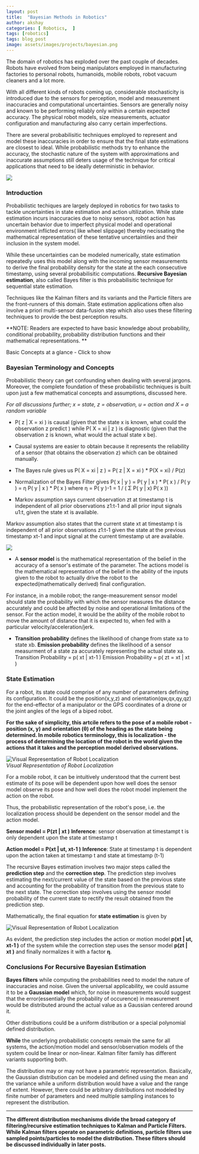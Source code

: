 ```yaml
---
layout: post
title:  "Bayesian Methods in Robotics"
author: akshay
categories: [ Robotics,  ]
tags: [robotics]
tags: blog_post
image: assets/images/projects/bayesian.png
---
```

The domain of robotics has exploded over the past couple of decades. Robots have evolved from being manipulators employed in manufacturing factories to personal robots, humanoids, mobile robots, robot vacuum cleaners and a lot more. 

With all different kinds of robots coming up, considerable stochasticity is introduced due to the sensors for perception, model and measurement inaccuracies and computational uncertainties. Sensors are generally noisy and known to be performing reliably only within a certain expected accuracy. The physical robot models, size measurements, actuator configuration and manufacturing also carry certain imperfections. 

There are several probabilisitic techniques employed to represent and model these inaccuracies in order to ensure that the final state estimations are closest to ideal. While probabilistic methods try to enhance the accuracy, the stochastic nature of the system with approximations and inaccurate assumptions still deters usage of the technique for critical applications that need to be ideally deterministic in behavior. 

![]({{site.baseurl}}/assets/images/bayesian/overview.jpg ) 

### Introduction

Probabilistic techiques are largely deployed in robotics for two tasks to tackle uncertainties in state estimation and action ultilization. While state estimation incurs inaccuracies due to noisy sensors, robot action has uncertain behavior due to imperfect physical model and operational environment inflicted errors( like wheel slippage) thereby necissating the mathematical representation of these tentative uncertaintiies and their inclusion in the system model. 

While these uncertainties can be modeled numerically, state estimation repeatedly uses this model along with the incoming sensor measurements to derive the final probability density for the state at the each consecutive timestamp, using several probabilisitic computations. **Recursive Bayesian estimation**, also called Bayes filter is this probabilisitic technique for sequential state estimation. 

Techniques like the Kalman filters and its variants and the Particle filters are the front-runners of this domain. State estimation applications often also involve a priori multi-sensor data-fusion step which also uses these filtering techniques to provide the best perception results. 

**NOTE: Readers are expected to have basic knowledge about probability, conditional probability, probability distribution functions and their mathematical representations. **

Basic Concepts at a glance - Click to show

### Bayesian Terminology and Concepts

Probabilistic theory can get confounding when dealing with several jargons. Moreover, the complete foundation of these probabilistic techniques is built upon just a few mathematical concepts and assumptions, discussed here. 

_For all discussions further; x = state, z = observation, u = action and X = a random variable_

* P( z | X = xi ) is causal (given that the state x is known, what could the observation z predict ) while P( X = xi | z ) is diagnostic (given that the observation z is known, what would the actual state x be). 

* Causal systems are easier to obtain because it represents the reliability of a sensor (that obtains the observation z) which can be obtained manually. 

* The Bayes rule gives us 
P( X = xi | z ) = P( z | X = xi ) * P(X = xi) / P(z)

* Normalization of the Bayes Filter gives
P( x | y ) = P( y | x ) * P( x ) / P( y ) = η P( y | x ) * P( x ) 
where η = P( y )-1 = 1 / ( Σ P( y | x) P( x ))

* Markov assumption says current observation zt at timestamp t is independent of all prior observations z1:t-1 and all prior input signals u1:t, given the state xt is available.

Markov assumption also states that the current state xt at timestamp t is independent of all prior observations z1:t-1 given the state at the previous timestamp xt-1 and input signal at the current timestamp ut are available. 

![]({{site.baseurl}}/assets/images/bayesian/markov_model.png )

* A **sensor model** is the mathematical representation of the belief in the accuracy of a sensor's estimate of the parameter. The actions model is the mathematical representation of the belief in the ability of the inputs given to the robot to actually drive the robot to the expected(mathematically derived) final configuration. 

For instance, in a mobile robot; the range-measurement sensor model should state the probability with which the sensor measures the distance accurately and could be affected by noise and operational limitations of the sensor. For the action model, it would be the ability of the mobile robot to move the amount of distance that it is expected to, when fed with a particular velocity/acceleration/jerk.

* **Transition probability** defines the likelihood of change from state xa to state xb. **Emission probability** defines the likelihood of a sensor measurment of a state za accurately representing the actual state xa. 
Transition Probability = p( xt | xt-1 ) 
Emission Probability = p( zt = xt | xt )

### State Estimation

For a robot, its state could comprise of any number of parameters defining its configuration. It could be the position(x,y,z) and orientation(qw,qx,qy,qz) for the end-effector of a manipulator or the GPS coordinates of a drone or the joint angles of the legs of a biped robot. 

**For the sake of simplicity, this artcile refers to the pose of a mobile robot - position (x, y) and orientation (θ) of the heading as the state being determined. In mobile robotics terminology, this is localization - the process of determining the location of the robot in the world given the actions that it takes and the perception model derived observations.**

![Visual Representation of Robot Localization]({{site.baseurl}}/assets/images/bayesian/localization.png ) <br> *Visual Representation of Robot Localization*

For a mobile robot, it can be intuitively understood that the current best estimate of its pose will be dependent upon how well does the sensor model observe its pose and how well does the robot model implement the action on the robot. 

Thus, the probabilistic representation of the robot's pose, i.e. the localization process should be dependent on the sensor model and the action model.

**Sensor model = P(zt | xt )** 
**Inference**: sensor observation at timestampt t is only dependent upon the state at timestamp t 

**Action model = P(xt | ut, xt-1 )** 
**Inference**: State at timestamp t is dependent upon the action taken at timestamp t and state at timestamp (t-1)

The recursive Bayes estimation involves two major steps called the **prediction step** and the **correction step**. The prediction step involves estimating the next/current value of the state based on the previous state and accounting for the probability of transition from the previous state to the next state. The correction step involves using the sensor model probability of the current state to rectify the result obtained from the prediction step. 

Mathematically, the final equation for **state estimation** is given by

![Visual Representation of Robot Localization]({{site.baseurl}}/assets/images/bayesian/final.png ) 

As evident, the prediction step includes the action or motion model **p(xt | ut, xt-1 )** of the system while the correction step uses the sensor model **p(zt | xt )** and finally normalizes it with a factor **η**.


### Conclusions For Recursive Bayesian Estimation

**Bayes filters** while computing the probabilities need to model the nature of inaccuracies and noise. Given the universal applicability, we could assume it to be a **Gaussian model** which, for noise in measurements would suggest that the error(essentially the probability of occurence) in measurement would be distributed around the actual value as a Gaussian centered around it. 

Other distributions could be a uniform distribution or a special polynomial defined distribution.


**While** the underlying probabilistic concepts remain the same for all systems, the action/motion model and sensor/observation models of the system could be linear or non-linear. Kalman filter family has different variants supporting both.


The distribution may or may not have a parametric representation. Basically, the Gaussian distribution can be modeled and defined using the mean and the variance while a uniform distribution would have a value and the range of extent. However, there could be arbitrary distributions not modeled by finite number of parameters and need multiple sampling instances to represent the distribution.

<hr>

**The different distribution mechanisms divide the broad category of filtering/recursive estimation techniques to Kalman and Particle Filters. While Kalman filters operate on parametric definitions, particle filters use sampled points/particles to model the distribution. These filters should be discussed individually in later posts.**
